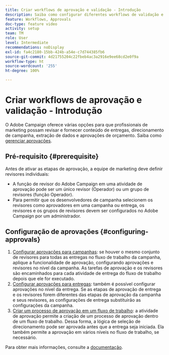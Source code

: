 ```yaml
---
title: Criar workflows de aprovação e validação - Introdução
description: Saiba como configurar diferentes workflows de validação e aprovação.
feature: Workflows, Approvals
doc-type: feature video
activity: setup
team: TM
role: User
level: Intermediate
recommendations: noDisplay
exl-id: fa4c2180-15bb-424b-a54e-c7d744385fb6
source-git-commit: 4d21755204c22fbeb4ac3a2916e9ee68cd2e0f9a
workflow-type: ht
source-wordcount: '255'
ht-degree: 100%

---
```


# Criar workflows de aprovação e validação - Introdução

O Adobe Campaign oferece várias opções para que profissionais de marketing possam revisar e fornecer conteúdo de entregas, direcionamento de campanha, extração de dados e aprovações de orçamento. Saiba como [gerenciar aprovações](/help/process-management/create-approvals-and-validation-workflows/manage-approvals.md).

## Pré-requisito {#prerequisite}

Antes de ativar as etapas de aprovação, a equipe de marketing deve definir revisores individuais:

* A função de revisor do Adobe Campaign em uma atividade de aprovação pode ser um único revisor (Operador) ou um grupo de revisores (função Operador).
* Para permitir que os desenvolvedores de campanha selecionem os revisores como aprovadores em uma campanha ou entrega, os revisores e os grupos de revisores devem ser configurados no Adobe Campaign por um administrador.

## Configuração de aprovações {#configuring-approvals}

1. [Configurar aprovações para campanhas](/help/process-management/create-approvals-and-validation-workflows/configure-approvals-for-campaigns.md): se houver o mesmo conjunto de revisores para todas as entregas no fluxo de trabalho da campanha, aplique a funcionalidade de aprovação, configurando aprovações e revisores no nível da campanha. As tarefas de aprovação e os revisores são encaminhados para cada atividade de entrega do fluxo de trabalho depois que ele for executado.
2. [Configurar aprovações para entregas](/help/process-management/create-approvals-and-validation-workflows/configure-approvals-for-deliveries.md): também é possível configurar aprovações no nível da entrega. Se as etapas de aprovação de entrega e os revisores forem diferentes das etapas de aprovação da campanha e seus revisores, as configurações de entrega substituirão as configurações da campanha.
3. [Criar um processo de aprovação em um fluxo de trabalho](/help/process-management/create-approvals-and-validation-workflows/create-approval-process-in-a-workflow.md): a atividade de aprovação permite a criação de um processo de aprovação dentro de um fluxo de trabalho. Dessa forma, a lógica de seleção de direcionamento pode ser aprovada antes que a entrega seja iniciada. Ela também permite a aprovação em vários níveis no fluxo de trabalho, se necessário.

Para obter mais informações, consulte a [documentação](https://experienceleague.adobe.com/docs/campaign-classic/using/automating-with-workflows/flow-control-activities/approval.html?lang=pt-BR).
